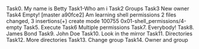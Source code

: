 Task0. My name is Betty
Task1-Who am i
Task2 Groups
Task3 New owner
Task4 Empty!
[master a90fce2] Am learning shell permissions
 2 files changed, 3 insertions(+)
 create mode 100755 0x01-shell_permissions/4-empty
Task5. Execute
Task6 Multiple permissions
Task7. Everybody!
Task8. James Bond
Task9. John Doe
Task10.  Look in the mirror
Task11. Directories
Task12. More directories
Task13. Change group
Task14. Owner and group
